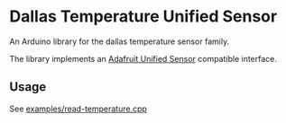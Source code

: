 # Dallas Temperature Unified Sensor

An Arduino library for the dallas temperature sensor family.

The library implements an [Adafruit Unified Sensor](https://github.com/adafruit/Adafruit_Sensor) compatible interface.

## Usage

See [examples/read-temperature.cpp](examples/read-temperature.cpp)
